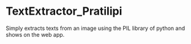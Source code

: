 # TextExtractor_Pratilipi
Simply extracts texts from an image using the PIL library of python and shows on the web app.
